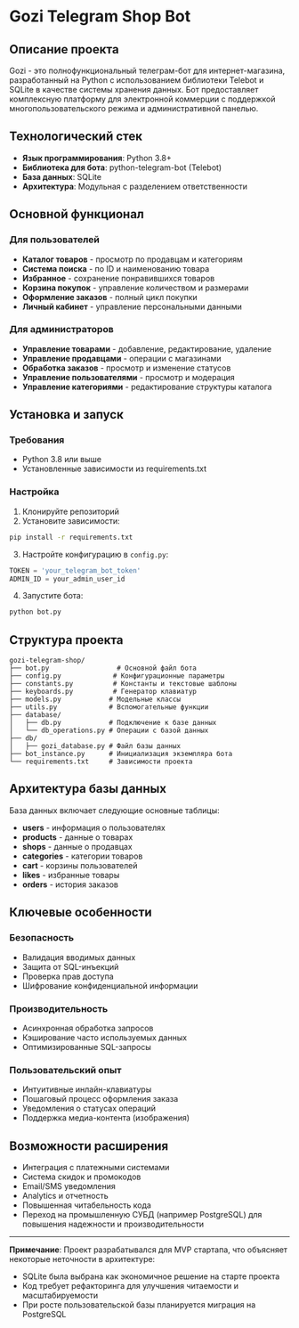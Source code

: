 # Gozi Telegram Shop Bot

## Описание проекта

Gozi - это полнофункциональный телеграм-бот для интернет-магазина, разработанный на Python с использованием библиотеки Telebot и SQLite в качестве системы хранения данных. Бот предоставляет комплексную платформу для электронной коммерции с поддержкой многопользовательского режима и административной панелью.

## Технологический стек

- **Язык программирования**: Python 3.8+
- **Библиотека для бота**: python-telegram-bot (Telebot)
- **База данных**: SQLite
- **Архитектура**: Модульная с разделением ответственности

## Основной функционал

### Для пользователей
- **Каталог товаров** - просмотр по продавцам и категориям
- **Система поиска** - по ID и наименованию товара
- **Избранное** - сохранение понравившихся товаров
- **Корзина покупок** - управление количеством и размерами
- **Оформление заказов** - полный цикл покупки
- **Личный кабинет** - управление персональными данными

### Для администраторов
- **Управление товарами** - добавление, редактирование, удаление
- **Управление продавцами** - операции с магазинами
- **Обработка заказов** - просмотр и изменение статусов
- **Управление пользователями** - просмотр и модерация
- **Управление категориями** - редактирование структуры каталога

## Установка и запуск

### Требования
- Python 3.8 или выше
- Установленные зависимости из requirements.txt

### Настройка
1. Клонируйте репозиторий
2. Установите зависимости:
```bash
pip install -r requirements.txt
```

3. Настройте конфигурацию в `config.py`:
```python
TOKEN = 'your_telegram_bot_token'
ADMIN_ID = your_admin_user_id
```

4. Запустите бота:
```bash
python bot.py
```

## Структура проекта

```
gozi-telegram-shop/
├── bot.py                 # Основной файл бота
├── config.py             # Конфигурационные параметры
├── constants.py          # Константы и текстовые шаблоны
├── keyboards.py          # Генератор клавиатур
├── models.py            # Модельные классы
├── utils.py             # Вспомогательные функции
├── database/
│   ├── db.py            # Подключение к базе данных
│   └── db_operations.py # Операции с базой данных
├── db/
│   ├── gozi_database.py # Файл базы данных
├── bot_instance.py      # Инициализация экземпляра бота
└── requirements.txt     # Зависимости проекта
```

## Архитектура базы данных

База данных включает следующие основные таблицы:
- **users** - информация о пользователях
- **products** - данные о товарах
- **shops** - данные о продавцах
- **categories** - категории товаров
- **cart** - корзины пользователей
- **likes** - избранные товары
- **orders** - история заказов

## Ключевые особенности

### Безопасность
- Валидация вводимых данных
- Защита от SQL-инъекций
- Проверка прав доступа
- Шифрование конфиденциальной информации

### Производительность
- Асинхронная обработка запросов
- Кэширование часто используемых данных
- Оптимизированные SQL-запросы

### Пользовательский опыт
- Интуитивные инлайн-клавиатуры
- Пошаговый процесс оформления заказа
- Уведомления о статусах операций
- Поддержка медиа-контента (изображения)

## Возможности расширения

- Интеграция с платежными системами
- Система скидок и промокодов
- Email/SMS уведомления
- Analytics и отчетность
- Повышенная читабельность кода
- Переход на промышленную СУБД (например PostgreSQL) для повышения надежности и производительности

---

**Примечание**: Проект разрабатывался для MVP стартапа, что объясняет некоторые неточности в архитектуре:
- SQLite была выбрана как экономичное решение на старте проекта
- Код требует рефакторинга для улучшения читаемости и масштабируемости
- При росте пользовательской базы планируется миграция на PostgreSQL
